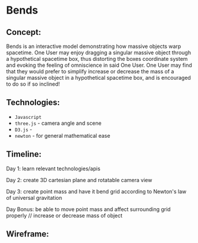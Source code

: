 # Bends

## Concept:

Bends is an interactive model demonstrating how massive objects warp spacetime. One User may enjoy dragging a singular massive object through a hypothetical spacetime box, thus distorting the boxes coordinate system and evoking the feeling of omniscience in said One User. One User may find that they would prefer to simplify increase or decrease the mass of a singular massive object in a hypothetical spacetime box, and is encouraged to do so if so inclined!

## Technologies:

-  `Javascript`
- `three.js` - camera angle and scene
- `D3.js` - 
- `newton` - for general mathematical ease

## Timeline:

Day 1: learn relevant technologies/apis

Day 2: create 3D cartesian plane and rotatable camera view

Day 3: create point mass and have it bend grid according to Newton's law of universal gravitation

Day Bonus: be able to move point mass and affect surrounding grid properly // increase or decrease mass of object

## Wireframe:
